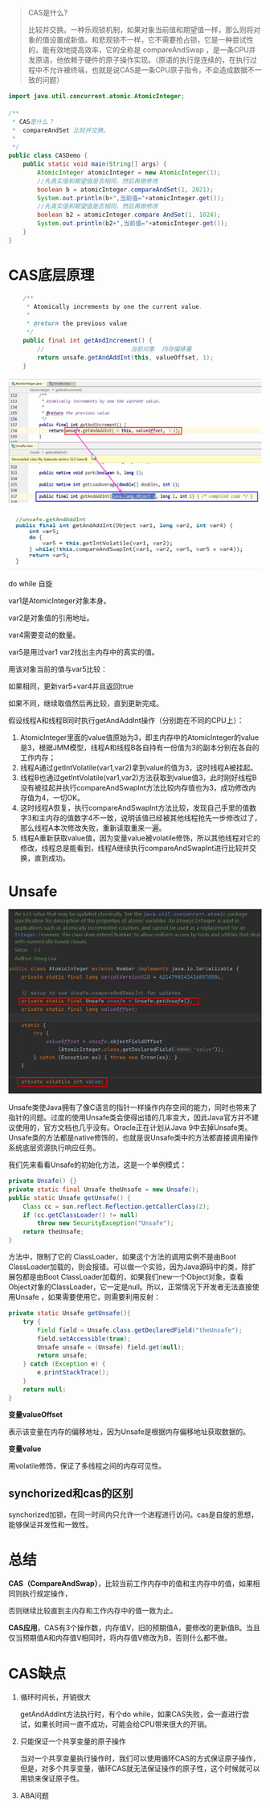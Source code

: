 > CAS是什么?
>
> 比较并交换。一种乐观锁机制，如果对象当前值和期望值一样，那么则将对象的值设置成新值。和悲观锁不一样，它不需要抢占锁，它是一种尝试性的，能有效地提高效率，它的全称是 compareAndSwap ，是一条CPU并发原语，他依赖于硬件的原子操作实现。（原语的执行是连续的，在执行过程中不允许被终端，也就是说CAS是一条CPU原子指令，不会造成数据不一致的问题）
>
> 

```java
import java.util.concurrent.atomic.AtomicInteger;

/**
 * CAS是什么？
 *  compareAndSet 比较并交换。
 *
 */
public class CASDemo {
    public static void main(String[] args) {
        AtomicInteger atomicInteger = new AtomicInteger(1);
        //先真实值和期望值是否相同，然后再做修改
        boolean b = atomicInteger.compareAndSet(1, 2021);
        System.out.println(b+",当前值="+atomicInteger.get());
        //先真实值和期望值是否相同，然后再做修改
        boolean b2 = atomicInteger.compare AndSet(1, 1024);
        System.out.println(b2+",当前值="+atomicInteger.get());
    }
}
```

# CAS底层原理

```java
    /**
     * Atomically increments by one the current value.
     *
     * @return the previous value
     */
    public final int getAndIncrement() {
        //                        当前对象  内存偏移量
        return unsafe.getAndAddInt(this, valueOffset, 1);
    }    

```

![1610967496454](020-CAS/1610967496454.png)

do while 自旋

var1是AtomicInteger对象本身。

var2是对象值的引用地址。

var4需要变动的数量。

var5是用过var1 var2找出主内存中的真实的值。

用该对象当前的值与var5比较：

如果相同，更新var5+var4并且返回true

如果不同，继续取值然后再比较，直到更新完成。



假设线程A和线程B同时执行getAndAddInt操作（分别跑在不同的CPU上）：

1. AtomicInteger里面的value值原始为3，即主内存中的AtomicInteger的value是3，根据JMM模型，线程A和线程B各自持有一份值为3的副本分别在各自的工作内存；
2. 线程A通过getIntVolatile(var1,var2)拿到value的值为3，这时线程A被挂起。
3. 线程B也通过getIntVolatile(var1,var2)方法获取到value值3，此时刚好线程B没有被挂起并执行compareAndSwapInt方法比较内存值也为3，成功修改内存值为4，一切OK。
4. 这时线程A恢复，执行compareAndSwapInt方法比较，发现自己手里的值数字3和主内存的值数字4不一致，说明该值已经被其他线程抢先一步修改过了，那么线程A本次修改失败，重新读取重来一遍。
5. 线程A重新获取value值，因为变量value被volatile修饰，所以其他线程对它的修改，线程总是能看到，线程A继续执行compareAndSwapInt进行比较并交换，直到成功。

# Unsafe

![1610965555231](020-CAS/1610965555231.png)

Unsafe类使Java拥有了像C语言的指针一样操作内存空间的能力，同时也带来了指针的问题。过度的使用Unsafe类会使得出错的几率变大，因此Java官方并不建议使用的，官方文档也几乎没有。Oracle正在计划从Java 9中去掉Unsafe类。Unsafe类的方法都是native修饰的，也就是说Unsafe类中的方法都直接调用操作系统底层资源执行响应任务。

我们先来看看Unsafe的初始化方法，这是一个单例模式：

```java
private Unsafe() {}
private static final Unsafe theUnsafe = new Unsafe();
public static Unsafe getUnsafe() {
    Class cc = sun.reflect.Reflection.getCallerClass(2);
    if (cc.getClassLoader() != null)
        throw new SecurityException("Unsafe");
    return theUnsafe;
}
```

方法中，限制了它的 ClassLoader，如果这个方法的调用实例不是由Boot ClassLoader加载的，则会报错。可以做一个实验，因为Java源码中的类，除扩展包都是由Boot ClassLoader加载的，如果我们new一个Object对象，查看Object对象的ClassLoader，它一定是null。所以，正常情况下开发者无法直接使用Unsafe ，如果需要使用它，则需要利用反射：

```java
private static Unsafe getUnsafe(){
    try {
        Field field = Unsafe.class.getDeclaredField("theUnsafe");
        field.setAccessible(true);
        Unsafe unsafe = (Unsafe) field.get(null);
        return unsafe;
    } catch (Exception e) {
        e.printStackTrace();
    }
    return null;
}
```

**变量valueOffset**

表示该变量在内存的偏移地址，因为Unsafe是根据内存偏移地址获取数据的。

**变量value**

用volatile修饰，保证了多线程之间的内存可见性。

## synchorized和cas的区别

synchorized加锁，在同一时间内只允许一个进程进行访问。cas是自旋的思想，能够保证并发性和一致性。

# 总结

**CAS（CompareAndSwap）**，比较当前工作内存中的值和主内存中的值，如果相同则执行规定操作，

否则继续比较直到主内存和工作内存中的值一致为止。

**CAS应用**，CAS有3个操作数，内存值V，旧的预期值A，要修改的更新值B。当且仅当预期值A和内存值V相同时，将内存值V修改为B，否则什么都不做。

#  CAS缺点

1. 循环时间长，开销很大

   getAndAddInt方法执行时，有个do while，如果CAS失败，会一直进行尝试，如果长时间一直不成功，可能会给CPU带来很大的开销。

2. 只能保证一个共享变量的原子操作

   当对一个共享变量执行操作时，我们可以使用循环CAS的方式保证原子操作，但是，对多个共享变量，循环CAS就无法保证操作的原子性，这个时候就可以用锁来保证原子性。

3. ABA问题